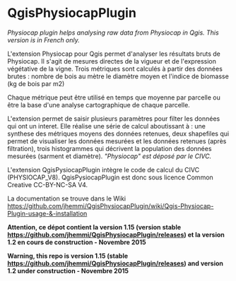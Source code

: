 # QgisPhysiocapPlugin
_Physiocap plugin helps analysing raw data from Physiocap in Qgis. 
This version is in French only._

L'extension Physiocap pour Qgis permet d'analyser les résultats bruts de Physiocap. Il s'agit de mesures directes de la vigueur et de l'expression végétative de la vigne.
Trois métriques sont calculés à partir des données brutes :
	nombre de bois au mètre
	le diamètre moyen et
	l'indice de biomasse (kg de bois par m2)
	
Chaque métrique peut être utilisé en temps que moyenne par parcelle ou être la base d'une analyse cartographique de chaque parcelle.

L'extension permet de saisir plusieurs paramètres pour filter les données qui ont un interet. Elle réalise une série de calcul aboutissant à :
	une synthese des métriques moyens des données retenues,
	deux shapefiles qui permet de visualiser les données mesurées et les données retenues (après filtration),
	trois histogrammes qui décrivent la population des données mesurées (sarment et diamètre).
*"Physiocap" est déposé par le CIVC.*

L'extension QgisPysiocapPlugin intègre le code de calcul du CIVC (PHYSIOCAP_V8). QgisPysiocapPlugin est donc sous licence Common Creative CC-BY-NC-SA V4.

La documentation se trouve dans le Wiki
https://github.com/jhemmi/QgisPhysiocapPlugin/wiki/Qgis-Physiocap-Plugin-usage-&-installation

**Attention, ce dépot contient la version 1.15 (version stable https://github.com/jhemmi/QgisPhysiocapPlugin/releases) et la version 1.2 en cours de construction - Novembre 2015**

**Warning, this repo is version 1.15 (stable https://github.com/jhemmi/QgisPhysiocapPlugin/releases) and version 1.2 under construction - Novembre 2015**
